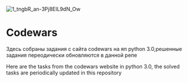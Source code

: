 ![1_tngbR_an-3Pj8EIL9dN_Ow](https://user-images.githubusercontent.com/69030871/114347745-21c1f800-9b6e-11eb-8f1d-7aed3b281122.png)
# Codewars
Здесь собраны задания с сайта codewars на яп python 3.0,решенные задания переодически обновляются в данной репе

Here are the tasks from the codewars website in python 3.0, the solved tasks are periodically updated in this repository
